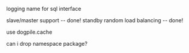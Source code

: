 
logging name for sql interface

slave/master support  -- done!
standby random load balancing  -- done!

use dogpile.cache

can i drop namespace package?


